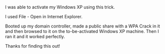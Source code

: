 I was able to activate my Windows XP using this trick.  
  
I used File - Open in Internet Explorer.  
  
Booted up my domain controller, made a public share with a WPA Crack in it and then browsed to it on the to-be-activated Windows XP machine. Then I ran it and it worked perfectly.  
  
Thanks for finding this out!